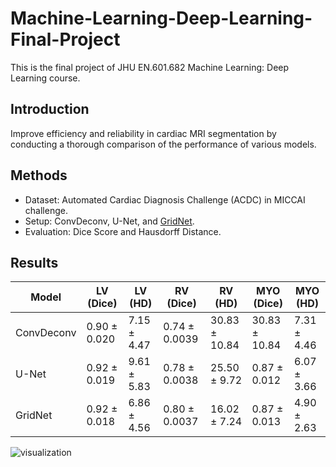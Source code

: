 # Machine-Learning-Deep-Learning-Final-Project
This is the final project of JHU EN.601.682 Machine Learning: Deep Learning course.

## Introduction
Improve efficiency and reliability in cardiac MRI segmentation by conducting a thorough comparison of the performance of various models.

## Methods
* Dataset: Automated Cardiac Diagnosis Challenge (ACDC) in MICCAI challenge.
* Setup: ConvDeconv, U-Net, and [GridNet](https://link.springer.com/chapter/10.1007/978-3-319-75541-0_8).
* Evaluation: Dice Score and Hausdorff Distance.

## Results
| Model      | LV (Dice)        | LV (HD)          | RV (Dice)        | RV (HD)          | MYO (Dice)       | MYO (HD)         |
|------------|------------------|------------------|------------------|------------------|------------------|------------------|
| ConvDeconv | 0.90 ± 0.020     | 7.15 ± 4.47      | 0.74 ± 0.0039    | 30.83 ± 10.84    | 30.83 ± 10.84    | 7.31 ± 4.46      |
| U-Net      | 0.92 ± 0.019     | 9.61 ± 5.83      | 0.78 ± 0.0038    | 25.50 ± 9.72     | 0.87 ± 0.012     | 6.07 ± 3.66      |
| GridNet    | 0.92 ± 0.018     | 6.86 ± 4.56      | 0.80 ± 0.0037    | 16.02 ± 7.24     | 0.87 ± 0.013     | 4.90 ± 2.63      |

![visualization](https://github.com/Trico01/Machine-Learning-Deep-Learning-Final-Project/visualization.jpg)

